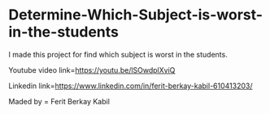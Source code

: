 # Determine-Which-Subject-is-worst-in-the-students

I made this project for find which subject is worst in the students.

Youtube video link=https://youtu.be/lSOwdplXviQ

Linkedin link=https://www.linkedin.com/in/ferit-berkay-kabil-610413203/

Maded by = Ferit Berkay Kabil
